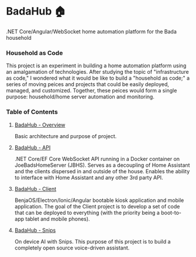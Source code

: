 # BadaHub 🏠
.NET Core/Angular/WebSocket home automation platform for the Bada household

### Household as Code
This project is an experiment in building a home automation platform using an amalgamation of technologies. After studying the topic of "infrastructure as code," I wondered what it would be like to build a "household as code;" a series of moving peices and projects that could be easily deployed, managed, and customized. Together, these peices would form a single purpose: household/home server automation and monitoring.

### Table of Contents
1. [BadaHub - Overview](https://github.com/joe307bad/badahub/tree/master/BadaHub)
   
   Basic architecture and purpose of project.

2. [BadaHub - API](https://github.com/joe307bad/badahub/tree/master/BadaHub.API)

   .NET Core/EF Core WebSocket API running in a Docker container on JoeBadsHomeServer (JBHS). Serves as a decoupling of Home Assistant and the clients dispersed in and outside of the house. Enables the ability to interface with Home Assistant and any other 3rd party API.

3. [BadaHub - Client](https://github.com/joe307bad/badahub/tree/master/BadaHub.Client)

   BenjaOS/Electron/Ionic/Angular bootable kiosk application and mobile application. The goal of the Client project is to develop a set of code that can be deployed to everything (with the priority being a boot-to-app tablet and mobile phones).

4. [BadaHub - Snips](https://github.com/joe307bad/badahub/tree/master/BadaHub.Snips)

   On device AI with Snips. This purpose of this project is to build a completely open source voice-driven assistant. 


